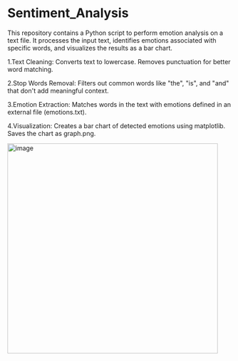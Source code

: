 # Sentiment_Analysis
This repository contains a Python script to perform emotion analysis on a text file. It processes the input text, identifies emotions associated with specific words, and visualizes the results as a bar chart.

1.Text Cleaning:
Converts text to lowercase.
Removes punctuation for better word matching.

2.Stop Words Removal:
Filters out common words like "the", "is", and "and" that don't add meaningful context.

3.Emotion Extraction:
Matches words in the text with emotions defined in an external file (emotions.txt).

4.Visualization:
Creates a bar chart of detected emotions using matplotlib.
Saves the chart as graph.png.

<img width="472" alt="image" src="https://github.com/user-attachments/assets/5d67a410-4dac-4dea-9d7e-e8221ca19588" />


